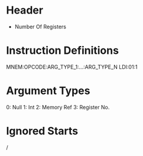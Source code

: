 # Header
- Number Of Registers

# Instruction Definitions

MNEM:OPCODE:ARG_TYPE_1:...:ARG_TYPE_N
LDI:01:1

# Argument Types
0: Null
1: Int
2: Memory Ref
3: Register No.


# Ignored Starts

/
